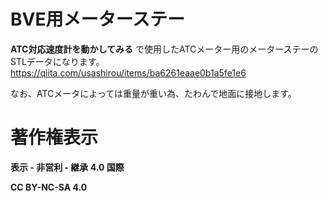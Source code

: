 # BVE用メーターステー
__ATC対応速度計を動かしてみる__ で使用したATCメーター用のメーターステーのSTLデータになります。
https://qiita.com/usashirou/items/ba6261eaae0b1a5fe1e6

なお、ATCメータによっては重量が重い為、たわんで地面に接地します。

# 著作権表示
__表示 - 非営利 - 継承 4.0 国際__

__CC BY-NC-SA 4.0__
